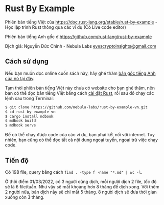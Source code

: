 # Rust By Example
Phiên bản tiếng Việt của https://doc.rust-lang.org/stable/rust-by-example - Học lập trình Rust thông qua các ví dụ (Có Live code editor)

Phiên bản tiếng Anh gốc ở https://github.com/rust-lang/rust-by-example

Dịch giả: Nguyễn Đức Chính - Nebula Labs <eyescryptoinsights@gmail.com>

## Cách sử dụng 
Nếu bạn muốn đọc online cuốn sách này, hãy ghé thăm [bản gốc tiếng Anh của nó tại đây][site-en].

Tạm thời phiên bản tiếng Việt này chưa có website cho bạn ghé thăm, nên bạn có thể đọc bản tiếng Việt bằng cách [cài đặt Rust], rồi sau đó chạy các lệnh sau trong Terminal:

```bash
$ git clone https://github.com/nebula-labs/rust-by-example-vn.git
$ cd rust-by-example-vn
$ cargo install mdbook
$ mdbook build
$ mdbook serve
```

Để có thể chạy được code của các ví dụ, bạn phải kết nối với internet. Tuy nhiên, bạn cũng có thể đọc tất cả nội dung ngoại tuyến, ngoại trừ việc chạy code.

[site-en]: https://doc.rust-lang.org/stable/rust-by-example
[cài đặt Rust]: https://www.rust-lang.org/tools/install

## Tiến độ

Có 198 file, query bằng cách `find . -type f -name "*.md" | wc -l`.

Ở thời điểm 01/03/2022, có 3 người cùng dịch, mỗi người dịch 2 file, tốc độ sẽ là 6 file/tuần. Như vậy sẽ mất khoảng hơn 8 tháng để dịch xong. Với thêm 2 người nữa, bản dịch này sẽ chỉ mất 5 tháng. 8 người dịch sẽ đưa thời gian xuống còn 3 tháng.